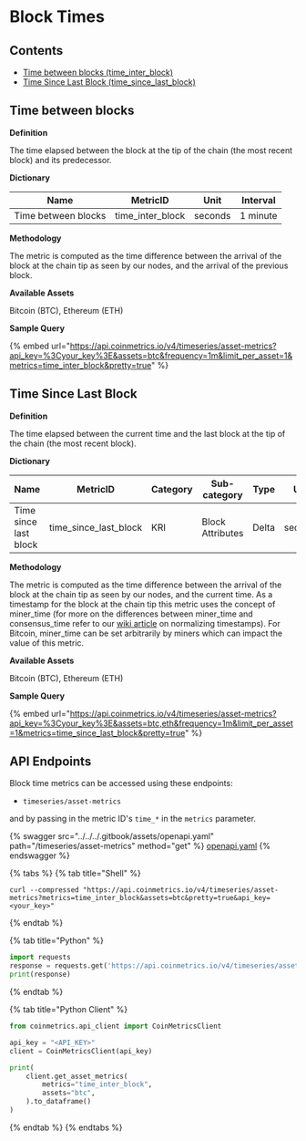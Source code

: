 # Block Times

## Contents

* [Time between blocks (time\_inter\_block)](block-times.md#time\_inter\_block)
* [Time Since Last Block (time\_since\_last\_block)](block-times.md#time\_since\_last\_block)

## Time between blocks <a href="#time_inter_block" id="time_inter_block"></a>

**Definition**

The time elapsed between the block at the tip of the chain (the most recent block) and its predecessor.

**Dictionary**

| Name                | MetricID           | Unit    | Interval |
| ------------------- | ------------------ | ------- | -------- |
| Time between blocks | time\_inter\_block | seconds | 1 minute |

**Methodology**

The metric is computed as the time difference between the arrival of the block at the chain tip as seen by our nodes, and the arrival of the previous block.

**Available Assets**

Bitcoin (BTC), Ethereum (ETH)

**Sample Query**

{% embed url="https://api.coinmetrics.io/v4/timeseries/asset-metrics?api_key=%3Cyour_key%3E&assets=btc&frequency=1m&limit_per_asset=1&metrics=time_inter_block&pretty=true" %}

## Time Since Last Block <a href="#time_since_last_block" id="time_since_last_block"></a>

**Definition**

The time elapsed between the current time and the last block at the tip of the chain (the most recent block).

**Dictionary**

| Name                  | MetricID                 | Category | Sub-category     | Type  | Unit    | Interval |
| --------------------- | ------------------------ | -------- | ---------------- | ----- | ------- | -------- |
| Time since last block | time\_since\_last\_block | KRI      | Block Attributes | Delta | seconds | 1 minute |

**Methodology**

The metric is computed as the time difference between the arrival of the block at the chain tip as seen by our nodes, and the current time. As a timestamp for the block at the chain tip this metric uses the concept of miner\_time (for more on the differences between miner\_time and consensus\_time refer to our [wiki article](../../../on-chain-data/methodologies/on-chain-basics.md) on normalizing timestamps). For Bitcoin, miner\_time can be set arbitrarily by miners which can impact the value of this metric.

**Available Assets**

Bitcoin (BTC), Ethereum (ETH)

**Sample Query**

{% embed url="https://api.coinmetrics.io/v4/timeseries/asset-metrics?api_key=%3Cyour_key%3E&assets=btc,eth&frequency=1m&limit_per_asset=1&metrics=time_since_last_block&pretty=true" %}

## API Endpoints

Block time metrics can be accessed using these endpoints:

* `timeseries/asset-metrics`

and by passing in the metric ID's `time_*` in the `metrics` parameter.

{% swagger src="../../../.gitbook/assets/openapi.yaml" path="/timeseries/asset-metrics" method="get" %}
[openapi.yaml](../../../.gitbook/assets/openapi.yaml)
{% endswagger %}

{% tabs %}
{% tab title="Shell" %}
```shell
curl --compressed "https://api.coinmetrics.io/v4/timeseries/asset-metrics?metrics=time_inter_block&assets=btc&pretty=true&api_key=<your_key>"
```
{% endtab %}

{% tab title="Python" %}
```python
import requests
response = requests.get('https://api.coinmetrics.io/v4/timeseries/asset-metrics?metrics=time_inter_block&assets=btc&pretty=true&api_key=<your_key>').json()
print(response)
```
{% endtab %}

{% tab title="Python Client" %}
```python
from coinmetrics.api_client import CoinMetricsClient

api_key = "<API_KEY>"
client = CoinMetricsClient(api_key)

print(
    client.get_asset_metrics(
        metrics="time_inter_block", 
        assets="btc",
    ).to_dataframe()
)
```
{% endtab %}
{% endtabs %}
